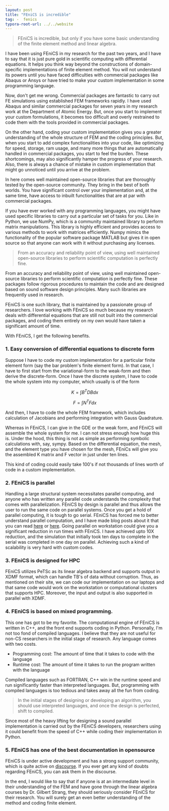 ```yaml
---
layout: post
title: "FEniCS is incredible"
tag: -  fenics
typora-root-url: ../../website
---
```

> FEniCS is incredible, but only if you have some basic understanding of the finite element method and linear algebra.

I have been using FEniCS in my research for the past two years, and I have to say that it is just pure gold in scientific computing with differential equations. It helps you think way beyond the constructions of domain-specific implementations of finite element method. You will not understand its powers until you have faced difficulties with commercial packages like Abaqus or Ansys or have tried to make your custom implementation in some programming language.

Now, don't get me wrong. Commercial packages are fantastic to carry out FE simulations using established FEM frameworks rapidly. I have used Abaqus and similar commercial packages for seven years in my research work at the Department of Atomic Energy. But, once you start to implement your custom formulations, it becomes too difficult and overly restrained to code them with the tools provided in commercial packages.

On the other hand, coding your custom implementation gives you a greater understanding of the whole structure of FEM and the coding principles. But, when you start to add complex functionalities into your code, like optimizing for speed, storage, ram usage, and many more things that are automatically handled in commercial packages, you start to feel the burden. These shortcomings, may also significantly hamper the progress of your research. Also, there is always a chance of mistake in custom implementation that might go unnoticed until you arrive at the problem.

In here comes well maintained open-source libraries that are thoroughly tested by the open-source community. They bring in the best of both worlds. You have significant control over your implementation and, at the same time, have access to inbuilt functionalities that are at par with commercial packages.

If you have ever worked with any programming languages, you might have used specific libraries to carry out a particular set of tasks for you. Like in Python, we use NumPy, which is a community maintained library to perform matrix manipulations. This library is highly efficient and provides access to various methods to work with matrices efficiently.  Numpy mimics the functionality of the popular software package MATLAB but gives it in open source so that anyone can work with it without purchasing any licenses.

> From an accuracy and reliability point of view, using well maintained open-source libraries to perform scientific computation is perfectly fine. 

From an accuracy and reliability point of view, using well maintained open-source libraries to perform scientific computation is perfectly fine. These packages follow rigorous procedures to maintain the code and are designed based on sound software design principles. Many such libraries are frequently used in research.

FEniCS is one such library, that is maintained by a passionate group of researchers. I love working with FEniCS so much because my research deals with differential equations that are still not built into the commercial packages, and coding them entirely on my own would have taken a significant amount of time. 

With FEniCS, I get the following benefits.

### 1. Easy conversion of differential equations to discrete form

Suppose I have to code my custom implementation for a particular finite element form (say the bar problem's finite element form). In that case, I have to first start from the variational-form to the weak-form and then derive the discrete-form. Once I have the discrete system, I have to code the whole system into my computer, which usually is of the form

$$ K= \int B^TDBdx$$

$$F=\int N^T F dx$$

And then, I have to code the whole FEM framework, which includes calculation of Jacobians and performing integration with Gauss Quadrature.

Whereas in FEniCS, I can give in the GDE or the weak form, and FEniCS will assemble the whole system for me. I can not stress enough how huge this is. Under the hood, this thing is not as simple as performing symbolic calculations with, say, sympy. Based on the differential equation, the mesh, and the element type you have chosen for the mesh, FEniCs will give you the assembled K matrix and F vector in just under ten lines.

This kind of coding could easily take 100's if not thousands of lines worth of code in a custom implementation. 

### 2. FEniCS is parallel

Handling a large structural system necessitates parallel computing, and anyone who has written any parallel code understands the complexity that comes with parallelization. FEniCS by design is parallel and thus allows the user to run the same code on parallel systems. Once you get a hold of parallel computing, it is tough to go serial. FEniCS has forced me to better understand parallel computation, and I have made blog posts about it that you can read [here](https://computationalmechanics.in/parallelizing-for-loop-in-python-with-mpi/) or [here](https://computationalmechanics.in/parallel-computing-with-fenics/). Going parallel on workstation could give you a significant reduction in run times with FEniCS. I have achieved upto 10X reduction, and the simulation that initially took ten days to complete in the serial was completed in one day on parallel. Achieving such a kind of scalability is very hard with custom codes.

### 3. FEniCS is designed for  HPC

FEniCS utilizes PeTSc as its linear algebra backend and supports output in XDMF format, which can handle TB's of data without corruption. Thus, as mentioned on their site, we can code our implementation on our laptops and that same code would work on the workstation or computational clusters that supports HPC. Moreover, the input and output is also supported in parallel with XDMF.

### 4. FEniCS is based on mixed programming.

This one has got to be my favorite. The computational engine of FEniCS is written in C++, and the front end supports coding in Python. Personally, I'm not too fond of compiled languages. I believe that they are not useful for non-CS researchers in the initial stage of research. Any language comes with two costs.

- Programming cost:  The amount of time that it takes to code with the language
- Runtime cost: The amount of time it takes to run the program written with the language

Compiled languages such as FORTRAN, C++ win in the runtime speed and run significantly faster than interpreted languages. But, programming with compiled languages is too tedious and takes away all the fun from coding. 

> In the initial stages of designing or developing an algorithm, you should use interpreted languages, and once the design is perfected, shift to compiled.

Since most of the heavy lifting for designing a sound parallel implementation is carried out by the FEniCS developers, researchers using it could benefit from the speed of C++ while coding their implementation in Python.

### 5. FEniCS has one of the best documentation in opensource

FEniCS is under active development and has a strong support community, which is quite active on [discourse](https://fenicsproject.discourse.group). If you ever get any kind of doubts regarding FEniCS, you can ask them in the discourse. 

 In the end, I would like to say that if anyone is at an intermediate level in their understanding of the FEM and have gone through the linear algebra courses by Dr. Gilbert Strang, they should seriously consider FEniCS for their research. You will surely get an even better understanding of the method and coding finite element.  